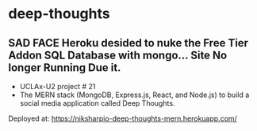 # deep-thoughts

## SAD FACE Heroku desided to nuke the Free Tier Addon SQL Database with mongo... Site No longer Running Due it.

- UCLAx-U2 project # 21
- The MERN stack (MongoDB, Express.js, React, and Node.js) to build a social media application called Deep Thoughts.

Deployed at:
https://niksharpio-deep-thoughts-mern.herokuapp.com/
